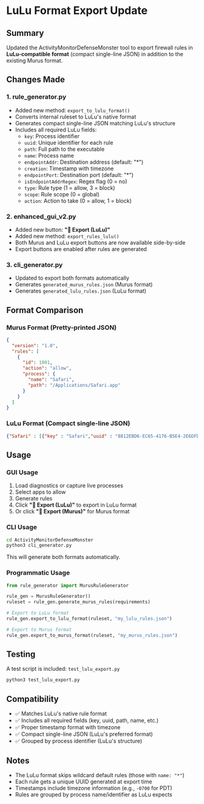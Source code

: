 # LuLu Format Export Update

## Summary
Updated the ActivityMonitorDefenseMonster tool to export firewall rules in **LuLu-compatible format** (compact single-line JSON) in addition to the existing Murus format.

## Changes Made

### 1. **rule_generator.py**
- Added new method: `export_to_lulu_format()`
- Converts internal ruleset to LuLu's native format
- Generates compact single-line JSON matching LuLu's structure
- Includes all required LuLu fields:
  - `key`: Process identifier
  - `uuid`: Unique identifier for each rule
  - `path`: Full path to the executable
  - `name`: Process name
  - `endpointAddr`: Destination address (default: "*")
  - `creation`: Timestamp with timezone
  - `endpointPort`: Destination port (default: "*")
  - `isEndpointAddrRegex`: Regex flag (0 = no)
  - `type`: Rule type (1 = allow, 3 = block)
  - `scope`: Rule scope (0 = global)
  - `action`: Action to take (0 = allow, 1 = block)

### 2. **enhanced_gui_v2.py**
- Added new button: **"📁 Export (LuLu)"**
- Added new method: `export_rules_lulu()`
- Both Murus and LuLu export buttons are now available side-by-side
- Export buttons are enabled after rules are generated

### 3. **cli_generator.py**
- Updated to export both formats automatically
- Generates `generated_murus_rules.json` (Murus format)
- Generates `generated_lulu_rules.json` (LuLu format)

## Format Comparison

### Murus Format (Pretty-printed JSON)
```json
{
  "version": "1.0",
  "rules": [
    {
      "id": 1001,
      "action": "allow",
      "process": {
        "name": "Safari",
        "path": "/Applications/Safari.app"
      }
    }
  ]
}
```

### LuLu Format (Compact single-line JSON)
```json
{"Safari" : [{"key" : "Safari","uuid" : "8812EBD6-EC65-4176-B5E4-2E6DFDB11A9E","path" : "/Applications/Safari.app/Contents/MacOS/Safari","name" : "Safari","endpointAddr" : "*","creation" : "2025-10-08T16:10:12-0700","endpointPort" : "*","isEndpointAddrRegex" : 0,"type" : 1,"scope" : 0,"action" : 0}]}
```

## Usage

### GUI Usage
1. Load diagnostics or capture live processes
2. Select apps to allow
3. Generate rules
4. Click **"📁 Export (LuLu)"** to export in LuLu format
5. Or click **"📁 Export (Murus)"** for Murus format

### CLI Usage
```bash
cd ActivityMonitorDefenseMonster
python3 cli_generator.py
```
This will generate both formats automatically.

### Programmatic Usage
```python
from rule_generator import MurusRuleGenerator

rule_gen = MurusRuleGenerator()
ruleset = rule_gen.generate_murus_rules(requirements)

# Export to LuLu format
rule_gen.export_to_lulu_format(ruleset, "my_lulu_rules.json")

# Export to Murus format
rule_gen.export_to_murus_format(ruleset, "my_murus_rules.json")
```

## Testing
A test script is included: `test_lulu_export.py`
```bash
python3 test_lulu_export.py
```

## Compatibility
- ✅ Matches LuLu's native rule format
- ✅ Includes all required fields (key, uuid, path, name, etc.)
- ✅ Proper timestamp format with timezone
- ✅ Compact single-line JSON (LuLu's preferred format)
- ✅ Grouped by process identifier (LuLu's structure)

## Notes
- The LuLu format skips wildcard default rules (those with `name: "*"`)
- Each rule gets a unique UUID generated at export time
- Timestamps include timezone information (e.g., `-0700` for PDT)
- Rules are grouped by process name/identifier as LuLu expects
